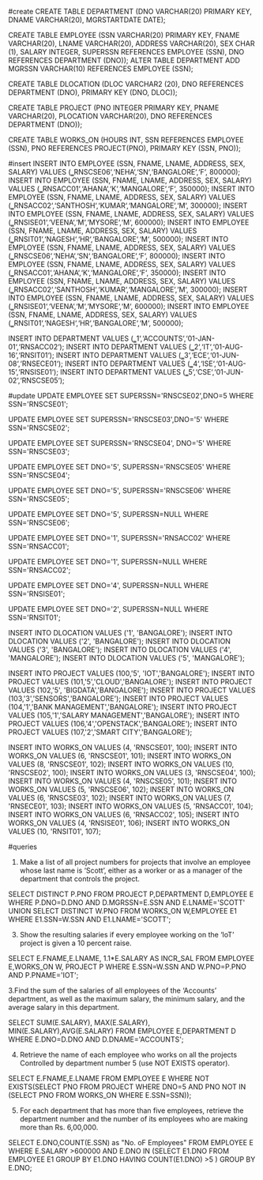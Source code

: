 #create
CREATE TABLE DEPARTMENT
(DNO VARCHAR(20) PRIMARY KEY, 
DNAME VARCHAR(20), 
MGRSTARTDATE DATE);

CREATE TABLE EMPLOYEE
(SSN VARCHAR(20) PRIMARY KEY, 
FNAME VARCHAR(20),
LNAME VARCHAR(20),
ADDRESS VARCHAR(20),
SEX CHAR (1), SALARY INTEGER,
SUPERSSN REFERENCES EMPLOYEE (SSN), DNO REFERENCES DEPARTMENT (DNO));
ALTER TABLE DEPARTMENT
ADD MGRSSN VARCHAR(10) REFERENCES EMPLOYEE (SSN);

CREATE TABLE DLOCATION (DLOC VARCHAR2 (20),
DNO REFERENCES DEPARTMENT (DNO), PRIMARY KEY (DNO, DLOC));

CREATE TABLE PROJECT
 (PNO INTEGER PRIMARY KEY, 
PNAME VARCHAR(20),
PLOCATION VARCHAR(20),
DNO REFERENCES DEPARTMENT (DNO));

CREATE TABLE WORKS_ON
 (HOURS INT,
SSN REFERENCES EMPLOYEE (SSN), 
PNO REFERENCES PROJECT(PNO), PRIMARY KEY (SSN, PNO));


#insert
INSERT INTO EMPLOYEE (SSN, FNAME, LNAME, ADDRESS, SEX, SALARY) VALUES (‗RNSCSE06‘,‘NEHA‘,‘SN‘,‘BANGALORE‘,‘F‘, 800000);
INSERT INTO EMPLOYEE (SSN, FNAME, LNAME, ADDRESS, SEX, SALARY) VALUES (‗RNSACC01‘,‘AHANA‘,‘K‘,‘MANGALORE‘,‘F‘, 350000);
INSERT INTO EMPLOYEE (SSN, FNAME, LNAME, ADDRESS, SEX, SALARY) VALUES (‗RNSACC02‘,‘SANTHOSH‘,‘KUMAR‘,‘MANGALORE‘,‘M‘, 300000);
INSERT INTO EMPLOYEE (SSN, FNAME, LNAME, ADDRESS, SEX, SALARY) VALUES (‗RNSISE01‘,‘VEENA‘,‘M‘,‘MYSORE‘,‘M‘, 600000);
INSERT INTO EMPLOYEE (SSN, FNAME, LNAME, ADDRESS, SEX, SALARY) VALUES (‗RNSIT01‘,‘NAGESH‘,‘HR‘,‘BANGALORE‘,‘M‘, 500000);
INSERT INTO EMPLOYEE (SSN, FNAME, LNAME, ADDRESS, SEX, SALARY) VALUES (‗RNSCSE06‘,‘NEHA‘,‘SN‘,‘BANGALORE‘,‘F‘, 800000);
INSERT INTO EMPLOYEE (SSN, FNAME, LNAME, ADDRESS, SEX, SALARY) VALUES (‗RNSACC01‘,‘AHANA‘,‘K‘,‘MANGALORE‘,‘F‘, 350000);
INSERT INTO EMPLOYEE (SSN, FNAME, LNAME, ADDRESS, SEX, SALARY) VALUES (‗RNSACC02‘,‘SANTHOSH‘,‘KUMAR‘,‘MANGALORE‘,‘M‘, 300000);
INSERT INTO EMPLOYEE (SSN, FNAME, LNAME, ADDRESS, SEX, SALARY) VALUES (‗RNSISE01‘,‘VEENA‘,‘M‘,‘MYSORE‘,‘M‘, 600000);
INSERT INTO EMPLOYEE (SSN, FNAME, LNAME, ADDRESS, SEX, SALARY) VALUES (‗RNSIT01‘,‘NAGESH‘,‘HR‘,‘BANGALORE‘,‘M‘, 500000);

INSERT INTO DEPARTMENT VALUES (‗1‘,‘ACCOUNTS‘,‘01-JAN-01‘,‘RNSACC02‘);
INSERT INTO DEPARTMENT VALUES (‗2‘,‘IT‘,‘01-AUG-16‘,‘RNSIT01‘);
INSERT INTO DEPARTMENT VALUES (‗3‘,‘ECE‘,‘01-JUN-08‘,‘RNSECE01‘);
INSERT INTO DEPARTMENT VALUES (‗4‘,‘ISE‘,‘01-AUG-15‘,‘RNSISE01‘); 
INSERT INTO DEPARTMENT VALUES (‗5‘,‘CSE‘,‘01-JUN-02‘,‘RNSCSE05‘);



#update
UPDATE EMPLOYEE SET
SUPERSSN='RNSCSE02',DNO=5
WHERE SSN='RNSCSE01';

UPDATE EMPLOYEE SET
SUPERSSN='RNSCSE03',DNO='5'
WHERE SSN='RNSCSE02';

UPDATE EMPLOYEE SET
SUPERSSN='RNSCSE04', DNO='5'
WHERE SSN='RNSCSE03';

UPDATE EMPLOYEE SET
DNO='5', SUPERSSN='RNSCSE05'
WHERE SSN='RNSCSE04';

UPDATE EMPLOYEE SET
DNO='5', SUPERSSN='RNSCSE06'
WHERE SSN='RNSCSE05';

UPDATE EMPLOYEE SET
DNO='5', SUPERSSN=NULL
WHERE SSN='RNSCSE06';

UPDATE EMPLOYEE SET
DNO='1', SUPERSSN='RNSACC02'
WHERE SSN='RNSACC01';

UPDATE EMPLOYEE SET
DNO='1', SUPERSSN=NULL
WHERE SSN='RNSACC02';

UPDATE EMPLOYEE SET
DNO='4', SUPERSSN=NULL
WHERE SSN='RNSISE01';

UPDATE EMPLOYEE SET
DNO='2', SUPERSSN=NULL
WHERE SSN='RNSIT01';


INSERT INTO DLOCATION VALUES ('1', 'BANGALORE');
INSERT INTO DLOCATION VALUES ('2', 'BANGALORE');
INSERT INTO DLOCATION VALUES ('3', 'BANGALORE');
INSERT INTO DLOCATION VALUES ('4', 'MANGALORE');
INSERT INTO DLOCATION VALUES ('5', 'MANGALORE');

INSERT INTO PROJECT VALUES (100,'5', 'IOT','BANGALORE');
INSERT INTO PROJECT VALUES (101,'5','CLOUD','BANGALORE');
INSERT INTO PROJECT VALUES (102,'5', 'BIGDATA','BANGALORE');
INSERT INTO PROJECT VALUES (103,'3','SENSORS','BANGALORE');
INSERT INTO PROJECT VALUES (104,'1','BANK MANAGEMENT','BANGALORE');
INSERT INTO PROJECT VALUES (105,'1','SALARY MANAGEMENT','BANGALORE');
INSERT INTO PROJECT VALUES (106,'4','OPENSTACK','BANGALORE');
INSERT INTO PROJECT VALUES (107,'2','SMART CITY','BANGALORE');

INSERT INTO WORKS_ON VALUES (4, 'RNSCSE01', 100);
INSERT INTO WORKS_ON VALUES (6, 'RNSCSE01', 101);
INSERT INTO WORKS_ON VALUES (8, 'RNSCSE01', 102);
INSERT INTO WORKS_ON VALUES (10, 'RNSCSE02', 100);
INSERT INTO WORKS_ON VALUES (3, 'RNSCSE04', 100);
INSERT INTO WORKS_ON VALUES (4, 'RNSCSE05', 101);
INSERT INTO WORKS_ON VALUES (5, 'RNSCSE06', 102);
INSERT INTO WORKS_ON VALUES (6, 'RNSCSE03', 102);
INSERT INTO WORKS_ON VALUES (7, 'RNSECE01', 103);
INSERT INTO WORKS_ON VALUES (5, 'RNSACC01', 104);
INSERT INTO WORKS_ON VALUES (6, 'RNSACC02', 105);
INSERT INTO WORKS_ON VALUES (4, 'RNSISE01', 106);
INSERT INTO WORKS_ON VALUES (10, 'RNSIT01', 107);



#queries
1. Make a list of all project numbers for projects that involve an employee whose last name is ‘Scott’, either as a worker or as a manager of the department that controls the project.
   
SELECT DISTINCT P.PNO
FROM PROJECT P,DEPARTMENT D,EMPLOYEE E
WHERE P.DNO=D.DNO AND
D.MGRSSN=E.SSN AND
E.LNAME='SCOTT'
UNION
SELECT DISTINCT W.PNO
FROM WORKS_ON W,EMPLOYEE E1
WHERE E1.SSN=W.SSN AND
E1.LNAME='SCOTT';


3. Show the resulting salaries if every employee working on the ‘IoT’ project is given a 10 percent raise.

SELECT E.FNAME,E.LNAME, 1.1*E.SALARY AS INCR_SAL
FROM EMPLOYEE E,WORKS_ON W, PROJECT P
WHERE E.SSN=W.SSN AND
W.PNO=P.PNO AND
P.PNAME='IOT';



3.Find the sum of the salaries of all employees of the ‘Accounts’ department, as well as the maximum salary, the minimum salary, and the average salary in this department.
                                      
SELECT SUM(E.SALARY), MAX(E.SALARY), 
MIN(E.SALARY),AVG(E.SALARY)
FROM EMPLOYEE E,DEPARTMENT D
WHERE E.DNO=D.DNO AND
D.DNAME='ACCOUNTS';


4. Retrieve the name of each employee who works on all the projects Controlled by department number 5 (use NOT EXISTS operator).

SELECT E.FNAME,E.LNAME
FROM EMPLOYEE E
WHERE NOT EXISTS(SELECT PNO FROM PROJECT WHERE DNO=5
AND PNO NOT IN (SELECT PNO FROM WORKS_ON  WHERE E.SSN=SSN));


5. For each department that has more than five employees, retrieve the department number and the number of its employees who are making more than Rs. 6,00,000.

SELECT E.DNO,COUNT(E.SSN) as "No. oF Employees"
FROM EMPLOYEE E
WHERE E.SALARY >600000 AND
E.DNO IN (SELECT E1.DNO
FROM EMPLOYEE E1
GROUP BY E1.DNO
HAVING COUNT(E1.DNO) >5 )
GROUP BY E.DNO;

